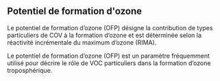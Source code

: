 ## Potentiel de formation d'ozone	

Le potentiel de formation d’ozone (OFP) désigne la contribution de types particuliers de COV à la formation d’ozone et est déterminée selon la réactivité incrémentale du maximum d’ozone (RIMA).

Le potentiel de formation d’ozone (OFP) est un paramètre fréquemment utilisé pour décrire le rôle de VOC particuliers dans la formation d’ozone troposphérique.